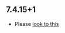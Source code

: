 ## 7.4.15+1

- Please [look to this]((https://dooboolab.github.io/flutter_sound/doc/book/CHANGELOG.html))
